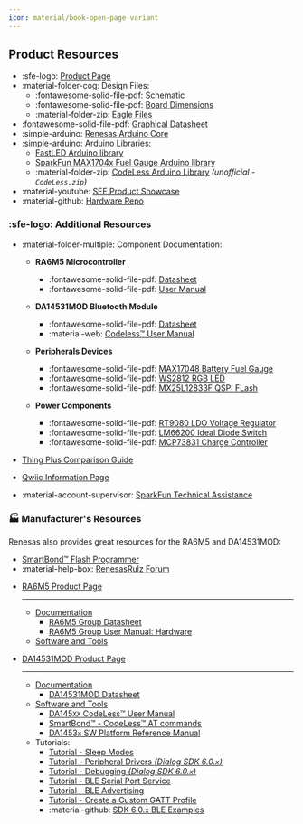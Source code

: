 ```yaml
---
icon: material/book-open-page-variant
---
```


## Product Resources

- :sfe-logo: [Product Page](https://www.sparkfun.com/products/24243)
- :material-folder-cog: Design Files:
	- :fontawesome-solid-file-pdf: [Schematic](./assets/board_files/schematic.pdf)
	- :fontawesome-solid-file-pdf: [Board Dimensions](./assets/board_files/dimensions.pdf)
	- :material-folder-zip: [Eagle Files](./assets/board_files/eagle_files.zip)
- :fontawesome-solid-file-pdf: [Graphical Datasheet](./assets/board_files/graphical_datasheet.pdf)
- :simple-arduino: [Renesas Arduino Core](https://github.com/arduino/ArduinoCore-renesas)
- :simple-arduino: Arduino Libraries:
	- [FastLED Arduino library](https://github.com/FastLED/FastLED/)
	- [SparkFun MAX1704x Fuel Gauge Arduino library](https://github.com/sparkfun/SparkFun_MAX1704x_Fuel_Gauge_Arduino_Library)
	- :material-folder-zip: [CodeLess Arduino Library](./assets/CodelessBLE.zip) *(unofficial - `CodeLess.zip`)*
- :material-youtube: [SFE Product Showcase](https://www.youtube.com/watch?v=A9NTdowiY_o)
- :material-github: [Hardware Repo](https://github.com/sparkfun/SparkFun_Thing_Plus_RA6M5)

### :sfe-logo: Additional Resources

- :material-folder-multiple: Component Documentation:

	<div class="grid cards" markdown>

	-   **RA6M5 Microcontroller**

		- :fontawesome-solid-file-pdf: [Datasheet](https://www.renesas.com/us/en/document/dst/ra6m5-group-datasheet?r=1493931)
		- :fontawesome-solid-file-pdf: [User Manual](https://www.renesas.com/us/en/document/man/ra6m5-group-users-manual-hardware?r=1493931)

	-   **DA14531MOD Bluetooth Module**

		- :fontawesome-solid-file-pdf: [Datasheet](https://www.renesas.com/us/en/document/dst/da14531-module-datasheet)
		- :material-web: [Codeless™ User Manual](https://lpccs-docs.renesas.com/UM-140-DA145x-CodeLess/index.html)

	-   **Peripherals Devices**

		- :fontawesome-solid-file-pdf: [MAX17048 Battery Fuel Gauge](./assets/component_documentation/MAX17048.pdf)
		- :fontawesome-solid-file-pdf: [WS2812 RGB LED](./assets/component_documentation/WS2812C-2020.pdf)
		- :fontawesome-solid-file-pdf: [MX25L12833F QSPI FLash](./assets/component_documentation/MX25L12833F.pdf)

	-   **Power Components**

		- :fontawesome-solid-file-pdf: [RT9080 LDO Voltage Regulator](./assets/component_documentation/RT9080.pdf)
		- :fontawesome-solid-file-pdf: [LM66200 Ideal Diode Switch](./assets/component_documentation/LM66200.pdf)
		- :fontawesome-solid-file-pdf: [MCP73831 Charge Controller](./assets/component_documentation/MCP73831.pdf)

	</div>

- [Thing Plus Comparison Guide](https://www.sparkfun.com/thing_plus)
- [Qwiic Information Page](https://www.sparkfun.com/qwiic)
- :material-account-supervisor: [SparkFun Technical Assistance](https://www.sparkfun.com/technical_assistance)


### 🏭&nbsp;Manufacturer's Resources
Renesas also provides great resources for the RA6M5 and DA14531MOD:


- [SmartBond™ Flash Programmer](https://lpccs-docs.renesas.com/um-b-138/introduction.html)
- :material-help-box: [RenesasRulz Forum](https://renesasrulz.com/)

<div class="grid cards" markdown>

-   [RA6M5 Product Page](https://www.renesas.com/us/en/products/microcontrollers-microprocessors/ra-cortex-m-mcus/ra6m5-200mhz-arm-cortex-m33-trustzone-highest-integration-ethernet-and-can-fd)

	---

	- [Documentation](https://www.renesas.com/us/en/products/microcontrollers-microprocessors/ra-cortex-m-mcus/ra6m5-200mhz-arm-cortex-m33-trustzone-highest-integration-ethernet-and-can-fd#documents)
		- [RA6M5 Group Datasheet](https://www.renesas.com/us/en/document/dst/ra6m5-group-datasheet?r=1493931)
		- [RA6M5 Group User Manual: Hardware](https://www.renesas.com/us/en/document/man/ra6m5-group-users-manual-hardware?r=1493931)
	- [Software and Tools](https://www.renesas.com/us/en/products/microcontrollers-microprocessors/ra-cortex-m-mcus/ra6m5-200mhz-arm-cortex-m33-trustzone-highest-integration-ethernet-and-can-fd?doc_secondary=visible#design_development)

-   [DA14531MOD Product Page](https://www.renesas.com/us/en/products/wireless-connectivity/bluetooth-low-energy/da14531mod-smartbond-tiny-bluetooth-low-energy-module)

	---

	- [Documentation](https://www.renesas.com/us/en/products/wireless-connectivity/bluetooth-low-energy/da14531mod-smartbond-tiny-bluetooth-low-energy-module#documents)
		- [DA14531MOD Datasheet](https://www.renesas.com/us/en/document/dst/da14531-module-datasheet)
	- [Software and Tools](https://www.renesas.com/us/en/products/wireless-connectivity/bluetooth-low-energy/da14531mod-smartbond-tiny-bluetooth-low-energy-module#design_development)
		- [DA145`XX` CodeLess™ User Manual](https://lpccs-docs.renesas.com/UM-140-DA145x-CodeLess/index.html)
		- [SmartBond™ - CodeLess™ AT commands](https://www.renesas.com/us/en/software-tool/smartbond-codeless-commands)
		- [DA1453`x` SW Platform Reference Manual](https://lpccs-docs.renesas.com/UM-B-119_DA14585-DA14531_SW_Platform_Reference/index.html)
	- Tutorials:
		- [Tutorial - Sleep Modes](https://lpccs-docs.renesas.com/tutorial_da145xx_sleep_modes/index.html)
		- [Tutorial - Peripheral Drivers *(Dialog SDK 6.0.`x`)*](https://lpccs-docs.renesas.com/da145xx_tutorial_sdk6_peripherals/introduction.html)
		- [Tutorial - Debugging *(Dialog SDK 6.0.`x`)*](https://lpccs-docs.renesas.com/tutorial_da145xx_debugging_techniques/index.html)
		- [Tutorial - BLE Serial Port Service](https://lpccs-docs.renesas.com/Tutorial_DA145xx_DSPS_Getting_Started/index.html)
		- [Tutorial - BLE Advertising](https://lpccs-docs.renesas.com/DA145xx_Advertising_Tutorial/index.html)
		- [Tutorial - Create a Custom GATT Profile](https://lpccs-docs.renesas.com/tutorial-custom-profile-DA145xx/index.html)
		- :material-github: [SDK 6.0.`x` BLE Examples](https://github.com/dialog-semiconductor/BLE_SDK6_examples)

</div>
